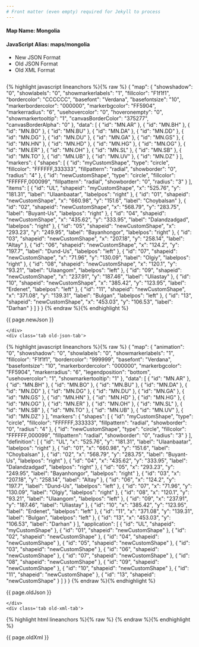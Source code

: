 ```yaml
---
# Front matter (even empty) required for Jekyll to process
---
```


#### Map Name: Mongolia

#### JavaScript Alias: maps/mongolia


<ul class='code-tabs'>
    <li class='active'>
        <a data-toggle='new-json'>New JSON Format</a>
    </li>
    <li>
        <a data-toggle='old-json'>Old JSON Format</a>
    </li>
    <li>
        <a data-toggle='old-xml'>Old XML Format</a>
    </li>
</ul>
<div class='tab-content'>
    <pre class='plain-code'></pre>
    <div class='tab new-json-tab active'>
{% highlight javascript lineanchors %}{% raw %}
{
    "map": {
        "showshadow": "0",
        "showlabels": "0",
        "showmarkerlabels": "1",
        "fillcolor": "F1f1f1",
        "bordercolor": "CCCCCC",
        "basefont": "Verdana",
        "basefontsize": "10",
        "markerbordercolor": "000000",
        "markerbgcolor": "FF5904",
        "markerradius": "6",
        "usehovercolor": "0",
        "hoveronempty": "0",
        "showmarkertooltip": "1",
        "canvasBorderColor": "375277",
        "canvasBorderAlpha": "0"
    },
    "data": [
        {
            "id": "MN.AR"
        },
        {
            "id": "MN.BH"
        },
        {
            "id": "MN.BO"
        },
        {
            "id": "MN.BU"
        },
        {
            "id": "MN.DA"
        },
        {
            "id": "MN.DD"
        },
        {
            "id": "MN.DG"
        },
        {
            "id": "MN.DU"
        },
        {
            "id": "MN.GA"
        },
        {
            "id": "MN.GS"
        },
        {
            "id": "MN.HN"
        },
        {
            "id": "MN.HD"
        },
        {
            "id": "MN.HG"
        },
        {
            "id": "MN.OG"
        },
        {
            "id": "MN.ER"
        },
        {
            "id": "MN.OH"
        },
        {
            "id": "MN.SL"
        },
        {
            "id": "MN.SB"
        },
        {
            "id": "MN.TO"
        },
        {
            "id": "MN.UB"
        },
        {
            "id": "MN.UV"
        },
        {
            "id": "MN.DZ"
        }
    ],
    "markers": {
        "shapes": [
            {
                "id": "myCustomShape",
                "type": "circle",
                "fillcolor": "FFFFFF,333333",
                "fillpattern": "radial",
                "showborder": "0",
                "radius": "4"
            },
            {
                "id": "newCustomShape",
                "type": "circle",
                "fillcolor": "FFFFFF,000099",
                "fillpattern": "radial",
                "showborder": "0",
                "radius": "3"
            }
        ],
        "items": [
            {
                "id": "UL",
                "shapeid": "myCustomShape",
                "x": "525.76",
                "y": "181.31",
                "label": "Ulaanbaatar",
                "labelpos": "right"
            },
            {
                "id": "01",
                "shapeid": "newCustomShape",
                "x": "660.98",
                "y": "151.6",
                "label": "Choybalsan"
            },
            {
                "id": "02",
                "shapeid": "newCustomShape",
                "x": "568.79",
                "y": "283.75",
                "label": "Buyant-Us",
                "labelpos": "right"
            },
            {
                "id": "04",
                "shapeid": "newCustomShape",
                "x": "435.62",
                "y": "333.95",
                "label": "Dalandzadgad",
                "labelpos": "right"
            },
            {
                "id": "05",
                "shapeid": "newCustomShape",
                "x": "293.23",
                "y": "249.95",
                "label": "Bayanhongor",
                "labelpos": "right"
            },
            {
                "id": "03",
                "shapeid": "newCustomShape",
                "x": "207.18",
                "y": "258.14",
                "label": "Altay"
            },
            {
                "id": "06",
                "shapeid": "newCustomShape",
                "x": "124.2",
                "y": "197.7",
                "label": "Dund-Us",
                "labelpos": "left"
            },
            {
                "id": "07",
                "shapeid": "newCustomShape",
                "x": "71.96",
                "y": "130.09",
                "label": "Olgiy",
                "labelpos": "right"
            },
            {
                "id": "08",
                "shapeid": "newCustomShape",
                "x": "120.1",
                "y": "93.21",
                "label": "Ulaangom",
                "labelpos": "left"
            },
            {
                "id": "09",
                "shapeid": "newCustomShape",
                "x": "237.91",
                "y": "187.46",
                "label": "Uliastay"
            },
            {
                "id": "10",
                "shapeid": "newCustomShape",
                "x": "385.42",
                "y": "123.95",
                "label": "Erdenet",
                "labelpos": "left"
            },
            {
                "id": "11",
                "shapeid": "newCustomShape",
                "x": "371.08",
                "y": "139.31",
                "label": "Bulgan",
                "labelpos": "left"
            },
            {
                "id": "13",
                "shapeid": "newCustomShape",
                "x": "453.03",
                "y": "106.53",
                "label": "Darhan"
            }
        ]
    }
}
{% endraw %}{% endhighlight %}


<p class='text-success'>{{ page.newJson }}</p>

    </div>
    <div class='tab old-json-tab'>
{% highlight javascript lineanchors %}{% raw %}
{
    "map": {
        "animation": "0",
        "showshadow": "0",
        "showlabels": "0",
        "showmarkerlabels": "1",
        "fillcolor": "F1f1f1",
        "bordercolor": "999999",
        "basefont": "Verdana",
        "basefontsize": "10",
        "markerbordercolor": "000000",
        "markerbgcolor": "FF5904",
        "markerradius": "6",
        "legendposition": "bottom",
        "usehovercolor": "1",
        "showmarkertooltip": "1"
    },
    "data": [
        {
            "id": "MN.AR"
        },
        {
            "id": "MN.BH"
        },
        {
            "id": "MN.BO"
        },
        {
            "id": "MN.BU"
        },
        {
            "id": "MN.DA"
        },
        {
            "id": "MN.DD"
        },
        {
            "id": "MN.DG"
        },
        {
            "id": "MN.DU"
        },
        {
            "id": "MN.GA"
        },
        {
            "id": "MN.GS"
        },
        {
            "id": "MN.HN"
        },
        {
            "id": "MN.HD"
        },
        {
            "id": "MN.HG"
        },
        {
            "id": "MN.OG"
        },
        {
            "id": "MN.ER"
        },
        {
            "id": "MN.OH"
        },
        {
            "id": "MN.SL"
        },
        {
            "id": "MN.SB"
        },
        {
            "id": "MN.TO"
        },
        {
            "id": "MN.UB"
        },
        {
            "id": "MN.UV"
        },
        {
            "id": "MN.DZ"
        }
    ],
    "markers": {
        "shapes": [
            {
                "id": "myCustomShape",
                "type": "circle",
                "fillcolor": "FFFFFF,333333",
                "fillpattern": "radial",
                "showborder": "0",
                "radius": "4"
            },
            {
                "id": "newCustomShape",
                "type": "circle",
                "fillcolor": "FFFFFF,000099",
                "fillpattern": "radial",
                "showborder": "0",
                "radius": "3"
            }
        ],
        "definition": [
            {
                "id": "UL",
                "x": "525.76",
                "y": "181.31",
                "label": "Ulaanbaatar",
                "labelpos": "right"
            },
            {
                "id": "01",
                "x": "660.98",
                "y": "151.6",
                "label": "Choybalsan"
            },
            {
                "id": "02",
                "x": "568.79",
                "y": "283.75",
                "label": "Buyant-Us",
                "labelpos": "right"
            },
            {
                "id": "04",
                "x": "435.62",
                "y": "333.95",
                "label": "Dalandzadgad",
                "labelpos": "right"
            },
            {
                "id": "05",
                "x": "293.23",
                "y": "249.95",
                "label": "Bayanhongor",
                "labelpos": "right"
            },
            {
                "id": "03",
                "x": "207.18",
                "y": "258.14",
                "label": "Altay"
            },
            {
                "id": "06",
                "x": "124.2",
                "y": "197.7",
                "label": "Dund-Us",
                "labelpos": "left"
            },
            {
                "id": "07",
                "x": "71.96",
                "y": "130.09",
                "label": "Olgiy",
                "labelpos": "right"
            },
            {
                "id": "08",
                "x": "120.1",
                "y": "93.21",
                "label": "Ulaangom",
                "labelpos": "left"
            },
            {
                "id": "09",
                "x": "237.91",
                "y": "187.46",
                "label": "Uliastay"
            },
            {
                "id": "10",
                "x": "385.42",
                "y": "123.95",
                "label": "Erdenet",
                "labelpos": "left"
            },
            {
                "id": "11",
                "x": "371.08",
                "y": "139.31",
                "label": "Bulgan",
                "labelpos": "left"
            },
            {
                "id": "13",
                "x": "453.03",
                "y": "106.53",
                "label": "Darhan"
            }
        ],
        "application": [
            {
                "id": "UL",
                "shapeid": "myCustomShape"
            },
            {
                "id": "01",
                "shapeid": "newCustomShape"
            },
            {
                "id": "02",
                "shapeid": "newCustomShape"
            },
            {
                "id": "04",
                "shapeid": "newCustomShape"
            },
            {
                "id": "05",
                "shapeid": "newCustomShape"
            },
            {
                "id": "03",
                "shapeid": "newCustomShape"
            },
            {
                "id": "06",
                "shapeid": "newCustomShape"
            },
            {
                "id": "07",
                "shapeid": "newCustomShape"
            },
            {
                "id": "08",
                "shapeid": "newCustomShape"
            },
            {
                "id": "09",
                "shapeid": "newCustomShape"
            },
            {
                "id": "10",
                "shapeid": "newCustomShape"
            },
            {
                "id": "11",
                "shapeid": "newCustomShape"
            },
            {
                "id": "13",
                "shapeid": "newCustomShape"
            }
        ]
    }
}
{% endraw %}{% endhighlight %}


<p class='text-success'>{{ page.oldJson }}</p>

    </div>
    <div class='tab old-xml-tab'>
{% highlight html lineanchors %}{% raw %}
<map animation='0' showShadow='0' showLabels='0' showMarkerLabels='1' fillColor='F1f1f1' borderColor='999999' baseFont='Verdana' baseFontSize='10' markerBorderColor='000000' markerBgColor='FF5904' markerRadius='6' legendPosition='bottom' useHoverColor='1' showMarkerToolTip='1'  >
	<data>
		<entity id='MN.AR'  />
		<entity id='MN.BH'  />
		<entity id='MN.BO'  />
		<entity id='MN.BU'  />
		<entity id='MN.DA'  />
		<entity id='MN.DD'  />
		<entity id='MN.DG'  />
		<entity id='MN.DU'  />
		<entity id='MN.GA'  />
		<entity id='MN.GS'  />
		<entity id='MN.HN'  />
		<entity id='MN.HD'  />
		<entity id='MN.HG'  />
		<entity id='MN.OG'  />
		<entity id='MN.ER'  />
		<entity id='MN.OH'  />
		<entity id='MN.SL'  />
		<entity id='MN.SB'  />
		<entity id='MN.TO'  />
		<entity id='MN.UB'  />
		<entity id='MN.UV'  />
		<entity id='MN.DZ'  />
	</data>
	<markers>
	  <shapes>
	 	     <shape id='myCustomShape' type='circle' fillColor='FFFFFF,333333'  fillPattern='radial' showborder='0' radius='4'/>
			 <shape id='newCustomShape' type='circle' fillColor='FFFFFF,000099'  fillPattern='radial' showborder='0' radius='3'/>
		</shapes>
		<definition>
			<marker id='UL' x='525.76' y='181.31' label='Ulaanbaatar' labelPos='right'  />
			<marker id='01' x='660.98' y='151.6' label='Choybalsan'  />
			<marker id='02' x='568.79' y='283.75' label='Buyant-Us' labelPos='right'  />
			<marker id='04' x='435.62' y='333.95' label='Dalandzadgad' labelPos='right'  />
			<marker id='05' x='293.23' y='249.95' label='Bayanhongor' labelPos='right'  />
			<marker id='03' x='207.18' y='258.14' label='Altay'  />
			<marker id='06' x='124.2' y='197.7' label='Dund-Us' labelPos='left'  />
			<marker id='07' x='71.96' y='130.09' label='Olgiy' labelPos='right'  />
			<marker id='08' x='120.1' y='93.21' label='Ulaangom' labelPos='left'  />
			<marker id='09' x='237.91' y='187.46' label='Uliastay'  />
			<marker id='10' x='385.42' y='123.95' label='Erdenet' labelPos='left'  />
			<marker id='11' x='371.08' y='139.31' label='Bulgan' labelPos='left'  />
			<marker id='13' x='453.03' y='106.53' label='Darhan'  />
		</definition>
		<application>
			<marker id='UL' shapeId='myCustomShape'  />
			<marker id='01' shapeId='newCustomShape'  />
			<marker id='02' shapeId='newCustomShape'  />
			<marker id='04' shapeId='newCustomShape'  />
			<marker id='05' shapeId='newCustomShape'  />
			<marker id='03' shapeId='newCustomShape'  />
			<marker id='06' shapeId='newCustomShape'  />
			<marker id='07' shapeId='newCustomShape'  />
			<marker id='08' shapeId='newCustomShape'  />
			<marker id='09' shapeId='newCustomShape'  />
			<marker id='10' shapeId='newCustomShape'  />
			<marker id='11' shapeId='newCustomShape'  />
			<marker id='13' shapeId='newCustomShape'  />
		</application>
	</markers>
</map>
{% endraw %}{% endhighlight %}

<p class='text-success'>{{ page.oldXml }}</p>

</div>
</div>
